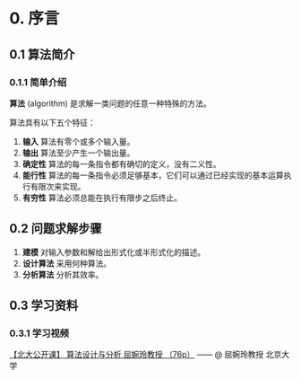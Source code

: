 # 0. 序言

## 0.1 算法简介

### 0.1.1 简单介绍

**算法** (algorithm) 是求解一类问题的任意一种特殊的方法。  

算法具有以下五个特征：  

1. **输入** 算法有零个或多个输入量。  
2. **输出** 算法至少产生一个输出量。  
3. **确定性** 算法的每一条指令都有确切的定义，没有二义性。  
4. **能行性** 算法的每一条指令必须足够基本，它们可以通过已经实现的基本运算执行有限次来实现。  
5. **有穷性** 算法必须总能在执行有限步之后终止。  

## 0.2 问题求解步骤

1. **建模** 对输入参数和解给出形式化或半形式化的描述。  
2. **设计算法** 采用何种算法。  
3. **分析算法** 分析其效率。

## 0.3 学习资料

### 0.3.1 学习视频  

[【北大公开课】 算法设计与分析 屈婉玲教授 （76p）](https://www.bilibili.com/video/BV1Ls411W7PB)  —— @ 屈婉玲教授 北京大学  
